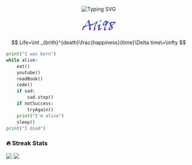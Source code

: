 <p align="center">
<img src="https://readme-typing-svg.demolab.com?font=Fira+Code&pause=1000&color=BF42F7&width=435&lines=6%2B+years+of+coding+experience;Full-stack+developer" alt="Typing SVG" />
</p>

<p align="center">
 <a href="https://github.com/A1i98">
  <img src="https://raw.githubusercontent.com/A1i98/A1i98/main/images.png" />
 </a>
</p>

$$
Life=\int _{brith}^{death}\frac{happiness}{time}\Delta time\=\infty
$$

```python
print("I was born")
while alive:
    eat()
    youtube()
    readBook()
    code()
    if sad:
        sad.stop()
    if notSuccess:
        tryAgain()
    print("I'm alive")
    sleep()
print("I died")
```

<h3>🔥 Streak Stats</h3>

<img src="https://github-readme-streak-stats.herokuapp.com?user=A1i98&theme=radical&hide_border=true" />

<a href="https://visitcount.itsvg.in">
<img src="https://visitcount.itsvg.in/api?id=A1i98&label=&color=11&icon=5&pretty=true" />
</a>
